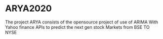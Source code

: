# ARYA2020
The project ARYA consists of the opensource project of use of ARIMA With Yahoo finance APIs to predict the next gen stock Markets from BSE TO NYSE
